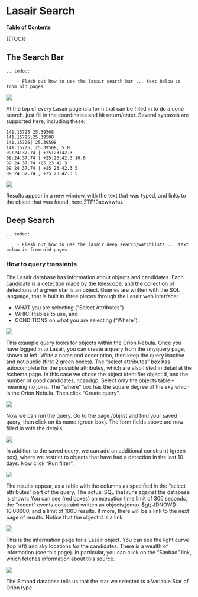 # Lasair Search

**Table of Contents**

{{TOC}}

## The Search Bar

```eval_rst
.. todo::

    - Flesh out how to use the lasair search bar ... text below is from old pages
```

[![](https://lasair-ztf.lsst.ac.uk/lasair/static/cookbook/conesearch/fig1.png)](https://lasair-ztf.lsst.ac.uk/lasair/static/cookbook/conesearch/fig1.png)

At the top of every Lasair page is a form that can be filled in to do a cone search. just fill in the coordinates and hit return/enter. Several syntaxes are supported here, including these:

```text
141.15725 25.39508
141.15725;25.39508
141.15725| 25.39508
141.15725, 25.39508, 5.0
09:24:37.74 | +25:23:42.3
09:24:37.74 | +25:23:42.3 10.0
09 24 37.74 +25 23 42.3
09 24 37.74 | +25 23 42.3 5
09 24 37.74 ; +25 23 42.3 5
```

[![](https://lasair-ztf.lsst.ac.uk/lasair/static/cookbook/conesearch/fig2.png)](https://lasair-ztf.lsst.ac.uk/lasair/static/cookbook/conesearch/fig2.png)

Results appear in a new window, with the text that was typed, and links to the object that was found, here ZTF19acwkwhu.

## Deep Search

```eval_rst
.. todo::

    - Flesh out how to use the lasair deep search/watchlists ... text below is from old pages
```

### How to query transients

The Lasair database has information about objects and candidates. Each candidate is a detection made by the telescope, and the collection of detections of a given star is an object. Queries are written with the SQL language, that is built in three pieces through the Lasair web interface:

*   WHAT you are selecting (“Select Attributes”)
*   WHICH tables to use, and
*   CONDITIONS on what you are selecting (“Where”).

[![](https://lasair-ztf.lsst.ac.uk/lasair/static/cookbook/query/fig1.png)](https://lasair-ztf.lsst.ac.uk/lasair/static/cookbook/query/fig1.png)

This example query looks for objects within the Orion Nebula. Once you have logged in to Lasair, you can create a query from the /myquery page, shown at left. Write a name and description, then keep the query inactive and not public (first 2 green boxes). The “select attributes” box has autocomplete for the possible attributes, which are also listed in detail at the /schema page. In this case we chose the object identifier objectId, and the number of good candidates, ncandgp. Select only the objects table – meaning no joins. The “where” box has the square degree of the sky which is the Orion Nebula. Then click “Create query”.

[![](https://lasair-ztf.lsst.ac.uk/lasair/static/cookbook/query/fig2.png)](https://lasair-ztf.lsst.ac.uk/lasair/static/cookbook/query/fig2.png)

Now we can run the query. Go to the page /objlist and find your saved query, then click on its name (green box). The form fields above are now filled in with the details

[![](https://lasair-ztf.lsst.ac.uk/lasair/static/cookbook/query/fig3.png)](https://lasair-ztf.lsst.ac.uk/lasair/static/cookbook/query/fig3.png)

In addition to the saved query, we can add an additional constraint (green box), where we restrict to objects that have had a detection in the last 10 days. Now click “Run filter”.

[![](https://lasair-ztf.lsst.ac.uk/lasair/static/cookbook/query/fig4.png)](https://lasair-ztf.lsst.ac.uk/lasair/static/cookbook/query/fig4.png)

The results appear, as a table with the columns as specified in the “select attributes” part of the query. The actual SQL that runs against the database is shown. You can see (red boxes) an execution time limit of 300 seconds, the “recent” events constraint written as objects.jdmax $gt; JDNOW() - 10.00000, and a limit of 1000 results. If more, there will be a link to the next page of results. Notice that the objectId is a link

[![](https://lasair-ztf.lsst.ac.uk/lasair/static/cookbook/query/fig5.png)](https://lasair-ztf.lsst.ac.uk/lasair/static/cookbook/query/fig5.png)

This is the information page for a Lasair object. You can see the light curve (top left) and sky locations for the candidates. There is a wealth of information (see this page). In particular, you can click on the “Simbad” link, which fetches information about this source.

[![](https://lasair-ztf.lsst.ac.uk/lasair/static/cookbook/query/fig6.png)](https://lasair-ztf.lsst.ac.uk/lasair/static/cookbook/query/fig6.png)

The Simbad database tells us that the star we selected is a Variable Star of Orion type.

